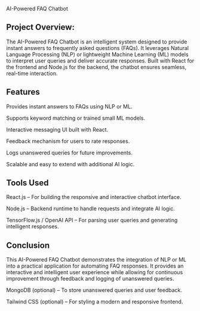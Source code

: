 AI-Powered FAQ Chatbot

## Project Overview:
The AI-Powered FAQ Chatbot is an intelligent system designed to provide instant answers to frequently asked questions (FAQs). It leverages Natural Language Processing (NLP) or lightweight Machine Learning (ML) models to interpret user queries and deliver accurate responses. Built with React for the frontend and Node.js for the backend, the chatbot ensures seamless, real-time interaction.

## Features

Provides instant answers to FAQs using NLP or ML.

Supports keyword matching or trained small ML models.

Interactive messaging UI built with React.

Feedback mechanism for users to rate responses.

Logs unanswered queries for future improvements.

Scalable and easy to extend with additional AI logic.

## Tools Used

React.js – For building the responsive and interactive chatbot interface.

Node.js – Backend runtime to handle requests and integrate AI logic.

TensorFlow.js / OpenAI API – For parsing user queries and generating intelligent responses.

## Conclusion

This AI-Powered FAQ Chatbot demonstrates the integration of NLP or ML into a practical application for automating FAQ responses. It provides an interactive and intelligent user experience while allowing for continuous improvement through feedback and logging of unanswered queries.

MongoDB (optional) – To store unanswered queries and user feedback.

Tailwind CSS (optional) – For styling a modern and responsive frontend.
